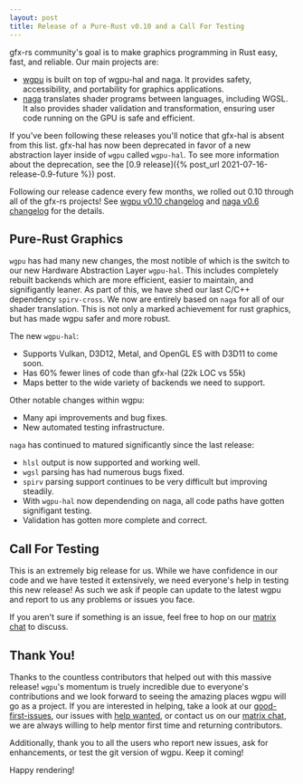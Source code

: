 ```yaml
---
layout: post
title: Release of a Pure-Rust v0.10 and a Call For Testing
---
```


gfx-rs community's goal is to make graphics programming in Rust easy, fast, and reliable. Our main projects are:

  - [wgpu](https://github.com/gfx-rs/wgpu) is built on top of wgpu-hal and naga. It provides safety, accessibility, and portability for graphics applications.
  - [naga](https://github.com/gfx-rs/naga) translates shader programs between languages, including WGSL. It also provides shader validation and transformation, ensuring user code running on the GPU is safe and efficient.

If you've been following these releases you'll notice that gfx-hal is absent from this list. gfx-hal has now been deprecated in favor of a new abstraction layer inside of `wgpu` called `wgpu-hal`. To see more information about the deprecation, see the [0.9 release]({% post_url 2021-07-16-release-0.9-future %}) post.

Following our release cadence every few months, we rolled out 0.10 through all of the gfx-rs projects! See [wgpu v0.10 changelog](https://github.com/gfx-rs/wgpu/blob/master/CHANGELOG.md#v010-2021-08-18) and [naga v0.6 changelog](https://github.com/gfx-rs/naga/blob/master/CHANGELOG.md#v06-2021-08-18) for the details.

## Pure-Rust Graphics

`wgpu` has had many new changes, the most notible of which is the switch to our new Hardware Abstraction Layer `wgpu-hal`. This includes completely rebuilt backends which are more efficient, easier to maintain, and signifigantly leaner. As part of this, we have shed our last C/C++ dependency `spirv-cross`. We now are entirely based on `naga` for all of our shader translation. This is not only a marked achievement for rust graphics, but has made wgpu safer and more robust.

The new `wgpu-hal`:
 - Supports Vulkan, D3D12, Metal, and OpenGL ES with D3D11 to come soon.
 - Has 60% fewer lines of code than gfx-hal (22k LOC vs 55k)
 - Maps better to the wide variety of backends we need to support.

Other notable changes within wgpu:
 - Many api improvements and bug fixes.
 - New automated testing infrastructure.

`naga` has continued to matured significantly since the last release:
 - `hlsl` output is now supported and working well.
 - `wgsl` parsing has had numerous bugs fixed.
 - `spirv` parsing support continues to be very difficult but improving steadily.
 - With `wgpu-hal` now dependending on naga, all code paths have gotten signifigant testing.
 - Validation has gotten more complete and correct.

## Call For Testing

This is an extremely big release for us. While we have confidence in our code and we have tested it extensively, we need everyone's help in testing this new release! As such we ask if people can update to the latest wgpu and report to us any problems or issues you face.

If you aren't sure if something is an issue, feel free to hop on our [matrix chat](https://matrix.to/#/#wgpu:matrix.org) to discuss.

## Thank You!

Thanks to the countless contributors that helped out with this massive release! `wgpu`'s momentum is truely incredible due to everyone's contributions and we look forward to seeing the amazing places wgpu will go as a project. If you are interested in helping, take a look at our [good-first-issues](https://github.com/gfx-rs/wgpu/issues?q=is%3Aissue+is%3Aopen+sort%3Aupdated-desc+label%3A%22good+first+issue%22), our issues with [help wanted](https://github.com/gfx-rs/wgpu/issues?q=is%3Aissue+is%3Aopen+sort%3Aupdated-desc+label%3A%22help+wanted%22), or contact us on our [matrix chat](https://matrix.to/#/#wgpu:matrix.org), we are always willing to help mentor first time and returning contributors.

Additionally, thank you to all the users who report new issues, ask for enhancements, or test the git version of wgpu. Keep it coming!

Happy rendering!
